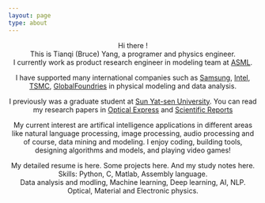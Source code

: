```yaml
---
layout: page
type: about
---
```

<p>
<center>Hi there !</center>
<center>This is Tianqi (Bruce) Yang, a programer and physics engineer.</center>
<center>I currently work as product research engineer in modeling team at <a href = "https://en.wikipedia.org/wiki/ASML_Holding">ASML</a>.</center>
</p>
<p>
<p><center>
I have supported many international companies such as <a href = "https://en.wikipedia.org/wiki/Samsung">Samsung</a>, <a href = "https://en.wikipedia.org/wiki/Intel">Intel</a>, <a href = "https://en.wikipedia.org/wiki/TSMC">TSMC</a>, <a href = "https://en.wikipedia.org/wiki/GlobalFoundries">GlobalFoundries</a> in physical modeling and data analysis.
</p></center>
<p><center>
 I previously was a graduate student at <a href = "https://www.usnews.com/education/best-global-universities/sun-yat-sen-university-506062">Sun Yat-sen University</a>. You can read my research papers in <a href = "https://www.osapublishing.org/oe/abstract.cfm?uri=oe-24-11-12281">Optical Express</a> and <a href = "https://www.nature.com/articles/srep32236">Scientific Reports</a>
</center></p>
<p><center>
My current interest are artifical intelligence applications in different areas like natural language processing, image processing, audio processing and of course, data mining and modeling. I enjoy coding, building tools, designing algorithms and models, and playing video games! 
</center></p>
<p>
<center>My detailed resume is here. Some projects here. And my study notes here.</center>
<center>Skills: Python, C, Matlab, Assembly language. </center>
<center>Data analysis and modling, Machine learning, Deep learning, AI, NLP.</center>
<center>Optical, Material and Electronic physics.</center>
</p>
